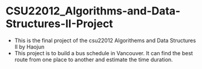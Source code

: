 # CSU22012_Algorithms-and-Data-Structures-II-Project
 - This is the final project of the csu22012 Algorithems and Data Structures II by Haojun
 - This project is to build a bus schedule in Vancouver. It can find the best route from one place to another and estimate the time duration.
